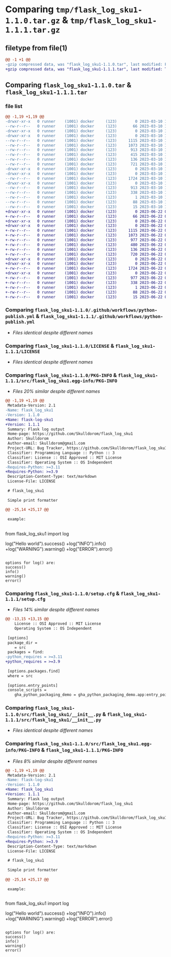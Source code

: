 # Comparing `tmp/flask_log_sku1-1.1.0.tar.gz` & `tmp/flask_log_sku1-1.1.1.tar.gz`

## filetype from file(1)

```diff
@@ -1 +1 @@
-gzip compressed data, was "flask_log_sku1-1.1.0.tar", last modified: Fri Mar 10 12:54:02 2023, max compression
+gzip compressed data, was "flask_log_sku1-1.1.1.tar", last modified: Thu Jun 22 06:18:32 2023, max compression
```

## Comparing `flask_log_sku1-1.1.0.tar` & `flask_log_sku1-1.1.1.tar`

### file list

```diff
@@ -1,19 +1,19 @@
-drwxr-xr-x   0 runner    (1001) docker     (123)        0 2023-03-10 12:54:02.229917 flask_log_sku1-1.1.0/
--rw-r--r--   0 runner    (1001) docker     (123)       66 2023-03-10 12:53:52.000000 flask_log_sku1-1.1.0/.gitattributes
-drwxr-xr-x   0 runner    (1001) docker     (123)        0 2023-03-10 12:54:02.225917 flask_log_sku1-1.1.0/.github/
-drwxr-xr-x   0 runner    (1001) docker     (123)        0 2023-03-10 12:54:02.225917 flask_log_sku1-1.1.0/.github/workflows/
--rw-r--r--   0 runner    (1001) docker     (123)     1115 2023-03-10 12:53:52.000000 flask_log_sku1-1.1.0/.github/workflows/python-publish.yml
--rw-r--r--   0 runner    (1001) docker     (123)     1073 2023-03-10 12:53:52.000000 flask_log_sku1-1.1.0/LICENSE
--rw-r--r--   0 runner    (1001) docker     (123)      913 2023-03-10 12:54:02.229917 flask_log_sku1-1.1.0/PKG-INFO
--rw-r--r--   0 runner    (1001) docker     (123)      415 2023-03-10 12:53:52.000000 flask_log_sku1-1.1.0/README.md
--rw-r--r--   0 runner    (1001) docker     (123)      136 2023-03-10 12:53:52.000000 flask_log_sku1-1.1.0/pyproject.toml
--rw-r--r--   0 runner    (1001) docker     (123)      721 2023-03-10 12:54:02.229917 flask_log_sku1-1.1.0/setup.cfg
-drwxr-xr-x   0 runner    (1001) docker     (123)        0 2023-03-10 12:54:02.225917 flask_log_sku1-1.1.0/src/
-drwxr-xr-x   0 runner    (1001) docker     (123)        0 2023-03-10 12:54:02.229917 flask_log_sku1-1.1.0/src/flask_log_sku1/
--rw-r--r--   0 runner    (1001) docker     (123)     1724 2023-03-10 12:53:52.000000 flask_log_sku1-1.1.0/src/flask_log_sku1/__init__.py
-drwxr-xr-x   0 runner    (1001) docker     (123)        0 2023-03-10 12:54:02.229917 flask_log_sku1-1.1.0/src/flask_log_sku1.egg-info/
--rw-r--r--   0 runner    (1001) docker     (123)      913 2023-03-10 12:54:02.000000 flask_log_sku1-1.1.0/src/flask_log_sku1.egg-info/PKG-INFO
--rw-r--r--   0 runner    (1001) docker     (123)      338 2023-03-10 12:54:02.000000 flask_log_sku1-1.1.0/src/flask_log_sku1.egg-info/SOURCES.txt
--rw-r--r--   0 runner    (1001) docker     (123)        1 2023-03-10 12:54:02.000000 flask_log_sku1-1.1.0/src/flask_log_sku1.egg-info/dependency_links.txt
--rw-r--r--   0 runner    (1001) docker     (123)       88 2023-03-10 12:54:02.000000 flask_log_sku1-1.1.0/src/flask_log_sku1.egg-info/entry_points.txt
--rw-r--r--   0 runner    (1001) docker     (123)       15 2023-03-10 12:54:02.000000 flask_log_sku1-1.1.0/src/flask_log_sku1.egg-info/top_level.txt
+drwxr-xr-x   0 runner    (1001) docker     (123)        0 2023-06-22 06:18:32.532721 flask_log_sku1-1.1.1/
+-rw-r--r--   0 runner    (1001) docker     (123)       66 2023-06-22 06:18:22.000000 flask_log_sku1-1.1.1/.gitattributes
+drwxr-xr-x   0 runner    (1001) docker     (123)        0 2023-06-22 06:18:32.528721 flask_log_sku1-1.1.1/.github/
+drwxr-xr-x   0 runner    (1001) docker     (123)        0 2023-06-22 06:18:32.532721 flask_log_sku1-1.1.1/.github/workflows/
+-rw-r--r--   0 runner    (1001) docker     (123)     1115 2023-06-22 06:18:22.000000 flask_log_sku1-1.1.1/.github/workflows/python-publish.yml
+-rw-r--r--   0 runner    (1001) docker     (123)     1073 2023-06-22 06:18:22.000000 flask_log_sku1-1.1.1/LICENSE
+-rw-r--r--   0 runner    (1001) docker     (123)      977 2023-06-22 06:18:32.532721 flask_log_sku1-1.1.1/PKG-INFO
+-rw-r--r--   0 runner    (1001) docker     (123)      480 2023-06-22 06:18:22.000000 flask_log_sku1-1.1.1/README.md
+-rw-r--r--   0 runner    (1001) docker     (123)      136 2023-06-22 06:18:22.000000 flask_log_sku1-1.1.1/pyproject.toml
+-rw-r--r--   0 runner    (1001) docker     (123)      720 2023-06-22 06:18:32.536721 flask_log_sku1-1.1.1/setup.cfg
+drwxr-xr-x   0 runner    (1001) docker     (123)        0 2023-06-22 06:18:32.528721 flask_log_sku1-1.1.1/src/
+drwxr-xr-x   0 runner    (1001) docker     (123)        0 2023-06-22 06:18:32.532721 flask_log_sku1-1.1.1/src/flask_log_sku1/
+-rw-r--r--   0 runner    (1001) docker     (123)     1724 2023-06-22 06:18:22.000000 flask_log_sku1-1.1.1/src/flask_log_sku1/__init__.py
+drwxr-xr-x   0 runner    (1001) docker     (123)        0 2023-06-22 06:18:32.532721 flask_log_sku1-1.1.1/src/flask_log_sku1.egg-info/
+-rw-r--r--   0 runner    (1001) docker     (123)      977 2023-06-22 06:18:32.000000 flask_log_sku1-1.1.1/src/flask_log_sku1.egg-info/PKG-INFO
+-rw-r--r--   0 runner    (1001) docker     (123)      338 2023-06-22 06:18:32.000000 flask_log_sku1-1.1.1/src/flask_log_sku1.egg-info/SOURCES.txt
+-rw-r--r--   0 runner    (1001) docker     (123)        1 2023-06-22 06:18:32.000000 flask_log_sku1-1.1.1/src/flask_log_sku1.egg-info/dependency_links.txt
+-rw-r--r--   0 runner    (1001) docker     (123)       88 2023-06-22 06:18:32.000000 flask_log_sku1-1.1.1/src/flask_log_sku1.egg-info/entry_points.txt
+-rw-r--r--   0 runner    (1001) docker     (123)       15 2023-06-22 06:18:32.000000 flask_log_sku1-1.1.1/src/flask_log_sku1.egg-info/top_level.txt
```

### Comparing `flask_log_sku1-1.1.0/.github/workflows/python-publish.yml` & `flask_log_sku1-1.1.1/.github/workflows/python-publish.yml`

 * *Files identical despite different names*

### Comparing `flask_log_sku1-1.1.0/LICENSE` & `flask_log_sku1-1.1.1/LICENSE`

 * *Files identical despite different names*

### Comparing `flask_log_sku1-1.1.0/PKG-INFO` & `flask_log_sku1-1.1.1/src/flask_log_sku1.egg-info/PKG-INFO`

 * *Files 20% similar despite different names*

```diff
@@ -1,19 +1,19 @@
 Metadata-Version: 2.1
-Name: flask_log_sku1
-Version: 1.1.0
+Name: flask-log-sku1
+Version: 1.1.1
 Summary: Flask log output
 Home-page: https://github.com/Skulldorom/flask_log_sku1
 Author: Skulldorom
 Author-email: Skulldorom@gmail.com
 Project-URL: Bug Tracker, https://github.com/Skulldorom/flask_log_sku1
 Classifier: Programming Language :: Python :: 3
 Classifier: License :: OSI Approved :: MIT License
 Classifier: Operating System :: OS Independent
-Requires-Python: >=3.11
+Requires-Python: >=3.9
 Description-Content-Type: text/markdown
 License-File: LICENSE
 
 # flask_log_sku1
 
 Simple print formatter
 
@@ -25,14 +25,17 @@
 
 example:
 
 ```
 from flask_log_sku1 import log
 
 log("Hello world").success()
+log("INFO").info()
+log("WARNING").warning()
+log("ERROR").error()
 ```
 
 options for log() are:
 success()
 info()
 warning()
 error()
```

### Comparing `flask_log_sku1-1.1.0/setup.cfg` & `flask_log_sku1-1.1.1/setup.cfg`

 * *Files 14% similar despite different names*

```diff
@@ -13,15 +13,15 @@
 	License :: OSI Approved :: MIT License
 	Operating System :: OS Independent
 
 [options]
 package_dir = 
 	= src
 packages = find:
-python_requires = >=3.11
+python_requires = >=3.9
 
 [options.packages.find]
 where = src
 
 [options.entry_points]
 console_scripts = 
 	gha_python_packaging_demo = gha_python_packaging_demo.app:entry_point
```

### Comparing `flask_log_sku1-1.1.0/src/flask_log_sku1/__init__.py` & `flask_log_sku1-1.1.1/src/flask_log_sku1/__init__.py`

 * *Files identical despite different names*

### Comparing `flask_log_sku1-1.1.0/src/flask_log_sku1.egg-info/PKG-INFO` & `flask_log_sku1-1.1.1/PKG-INFO`

 * *Files 8% similar despite different names*

```diff
@@ -1,19 +1,19 @@
 Metadata-Version: 2.1
-Name: flask-log-sku1
-Version: 1.1.0
+Name: flask_log_sku1
+Version: 1.1.1
 Summary: Flask log output
 Home-page: https://github.com/Skulldorom/flask_log_sku1
 Author: Skulldorom
 Author-email: Skulldorom@gmail.com
 Project-URL: Bug Tracker, https://github.com/Skulldorom/flask_log_sku1
 Classifier: Programming Language :: Python :: 3
 Classifier: License :: OSI Approved :: MIT License
 Classifier: Operating System :: OS Independent
-Requires-Python: >=3.11
+Requires-Python: >=3.9
 Description-Content-Type: text/markdown
 License-File: LICENSE
 
 # flask_log_sku1
 
 Simple print formatter
 
@@ -25,14 +25,17 @@
 
 example:
 
 ```
 from flask_log_sku1 import log
 
 log("Hello world").success()
+log("INFO").info()
+log("WARNING").warning()
+log("ERROR").error()
 ```
 
 options for log() are:
 success()
 info()
 warning()
 error()
```

